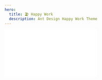 ```yaml
---
hero:
  title: 🏖️ Happy Work
  description: Ant Design Happy Work Theme
---
```


<embed src="../README.md"></embed>